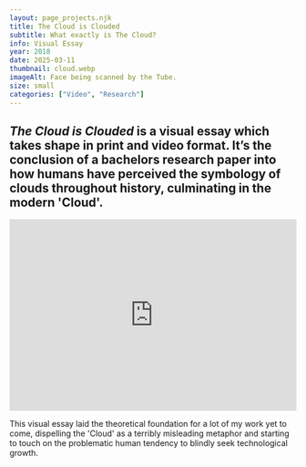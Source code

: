 ```yaml
---
layout: page_projects.njk
title: The Cloud is Clouded
subtitle: What exactly is The Cloud?
info: Visual Essay
year: 2018
date: 2025-03-11
thumbnail: cloud.webp
imageAlt: Face being scanned by the Tube.
size: small
categories: ["Video", "Research"]
---
```


## _The Cloud is Clouded_ is a visual essay which takes shape in print and video format. It’s the conclusion of a bachelors research paper into how humans have perceived the symbology of clouds throughout history, culminating in the modern 'Cloud'.

<div class="vimeo" style="padding:66.67% 0 0 0;position:relative;"><iframe src="https://player.vimeo.com/video/358260859?title=0&amp;byline=0&amp;portrait=0&amp;badge=0&amp;autopause=0&amp;player_id=0&amp;app_id=58479" frameborder="0" allow="autoplay; fullscreen; picture-in-picture; clipboard-write; encrypted-media; web-share" referrerpolicy="strict-origin-when-cross-origin" style="position:absolute;top:0;left:0;width:100%;height:100%;" title="The Cloud is Clouded"></iframe></div><script src="https://player.vimeo.com/api/player.js"></script>

This visual essay laid the theoretical foundation for a lot of my work yet to come, dispelling the 'Cloud' as a terribly misleading metaphor and starting to touch on the problematic human tendency to blindly seek technological growth.